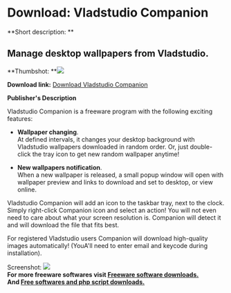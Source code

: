 # Download: Vladstudio Companion

**Short description: **

## Manage desktop wallpapers from Vladstudio.

  
**Thumbshot: **![](http://www.freewarefiles.com/screenshot/vladstudio_md.gif)   
  
**Download link:** [Download Vladstudio Companion](http://freesoftwares.boysofts.com/Vladstudio-Companion_program_15352.html)  
  

**Publisher's Description**  
  

Vladstudio Companion is a freeware program with the following exciting
features:

  * **Wallpaper changing**.  
At defined intervals, it changes your desktop background with Vladstudio
wallpapers downloaded in random order. Or, just double-click the tray icon to
get new random wallpaper anytime!

  * **New wallpapers notification**.  
When a new wallpaper is released, a small popup window will open with
wallpaper preview and links to download and set to desktop, or view online.

Vladstudio Companion will add an icon to the taskbar tray, next to the clock.
Simply right-click Companion icon and select an action! You will not even need
to care about what your screen resolution is. Companion will detect it and
will download the file that fits best.

For registered Vladstudio users Companion will download high-quality images
automatically! (YouA'll need to enter email and keycode during installation).

  
  
Screenshot: ![](http://www.freewarefiles.com/screenshot/vladstudio.gif)  
**For more freeware softwares visit [Freeware software downloads.](http://freesoftwares.boysofts.com/)**   
**And [Free softwares and php script downloads.](http://www.boysofts.com/)**

